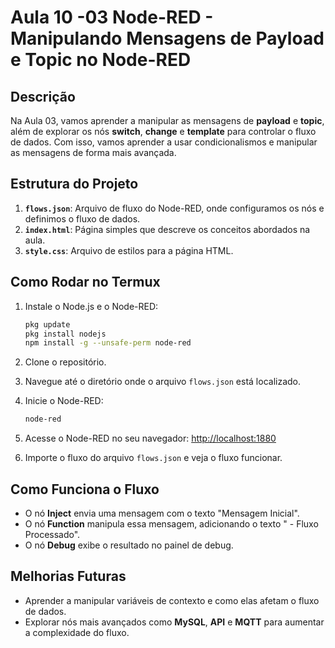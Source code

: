 # Aula 10 -03 Node-RED - Manipulando Mensagens de Payload e Topic no Node-RED

## Descrição
Na Aula 03, vamos aprender a manipular as mensagens de **payload** e **topic**, além de explorar os nós **switch**, **change** e **template** para controlar o fluxo de dados. Com isso, vamos aprender a usar condicionalismos e manipular as mensagens de forma mais avançada.

## Estrutura do Projeto

1. **`flows.json`**: Arquivo de fluxo do Node-RED, onde configuramos os nós e definimos o fluxo de dados.
2. **`index.html`**: Página simples que descreve os conceitos abordados na aula.
3. **`style.css`**: Arquivo de estilos para a página HTML.

## Como Rodar no Termux

1. Instale o Node.js e o Node-RED:
    ```bash
    pkg update
    pkg install nodejs
    npm install -g --unsafe-perm node-red
    ```

2. Clone o repositório.

3. Navegue até o diretório onde o arquivo `flows.json` está localizado.

4. Inicie o Node-RED:
    ```bash
    node-red
    ```

5. Acesse o Node-RED no seu navegador: [http://localhost:1880](http://localhost:1880)

6. Importe o fluxo do arquivo `flows.json` e veja o fluxo funcionar.

## Como Funciona o Fluxo

- O nó **Inject** envia uma mensagem com o texto "Mensagem Inicial".
- O nó **Function** manipula essa mensagem, adicionando o texto " - Fluxo Processado".
- O nó **Debug** exibe o resultado no painel de debug.

## Melhorias Futuras
- Aprender a manipular variáveis de contexto e como elas afetam o fluxo de dados.
- Explorar nós mais avançados como **MySQL**, **API** e **MQTT** para aumentar a complexidade do fluxo.

